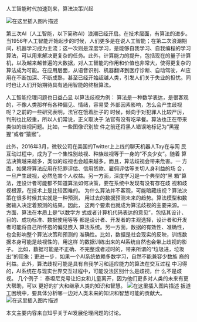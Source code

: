 ﻿人工智能时代加速到来，算法决策兴起

![在这里插入图片描述](https://img-blog.csdnimg.cn/20181230225037773.jpg?x-oss-process=image/watermark,type_ZmFuZ3poZW5naGVpdGk,shadow_10,text_aHR0cHM6Ly9ibG9nLmNzZG4ubmV0L3dlaXhpbl80MzI2ODM5Mw==,size_16,color_FFFFFF,t_70)

第三次AI（人工智能，以下简称AI）浪潮已经开启。在技术层面，有算法的进步。
当1956年人工智能开始起步的时候，人们更多是在说人工智能；在第二次浪潮期
间，机器学习成为主流；这一次则是深度学习，是能够自我学习、自我编程的学习
算法，可以用来解决更复杂的任务。此外，计算能力的提升，包括现在的量子计算
机，以及越来越普遍的大数据，对人工智能的作用和价值也非常大，使得更复杂的
算法成为可能。在应用层面，从语音识别、机器翻译到医疗诊断、自动驾驶，AI应
用在不断加深、不断成熟，甚至已经开始超越人类，引发人们关于失业的担忧。同
时也让人们开始期待具有通用智能的终极算法。

人工智能伦理问题也日益凸显
 以算法歧视为例：
     算法是一种数学表达，是很客观的，不像人类那样有各种偏见、情绪，容易受
     外部因素影响，怎么会产生歧视呢？之前的一些研究表明，法官在饿着肚子的
     时候，倾向于对犯罪人比较严厉，判刑也比较重，所以人们常说，正义取决于
     法官有没有吃早餐。算法也正在带来类似的歧视问题。比如，一些图像识别软
     件之前还将黑人错误地标记为“黑猩猩”或者“猿猴”。
   
   此外，2016年3月，微软公司在美国的Twitter上上线的聊天机器人Tay在与网
   民互动过程中，成为了一个集性别歧视、种族歧视等于一身的“不良少女”。随着
   算法决策越来越多，类似的歧视也会越来越多。而且，算法歧视会带来危害。一
   方面，如果将算法应用在犯罪评估、信用贷款、雇佣评估等关切人身利益的场
   合，一旦产生歧视，必然危害个人权益。另一方面，深度学习是一个典型的“黑
   箱”算法，连设计者可能都不知道算法如何决策，要在系统中发现有没有存在歧
   视和歧视根源，在技术上是比较困难的。
   为什么算法并不客观，可能暗藏歧视？算法决策在很多时候其实就是一种预测，
   用过去的数据预测未来的趋势。算法模型和数据输入决定着预测的结果。因此，
   这两个要素也就成为算法歧视的主要来源。一方面，算法在本质上是“以数学方
   式或者计算机代码表达的意见”，包括其设计、目的、成功标准、数据使用等等
   都是设计者、开发者的主观选择，设计者和开发者可能将自己所怀抱的偏见嵌入
   算法系统。另一方面，数据的有效性、准确性，也会影响整个算法决策和预测的
   准确性。比如，数据是社会现实的反映，训练数据本身可能是歧视性的，用这样
   的数据训练出来的AI系统自然也会带上歧视的影子。
   比如，数据可能是不正确、不完整或者过时的，带来所谓的“垃圾进，垃圾
   出”的现象；更进一步，如果一个AI系统依赖多数学习，自然不能兼容少数族
   裔的利益。此外，算法歧视可能是具有自我学习和适应能力的算法在交互过程
   中习得的，AI系统在与现实世界交互过程中，可能没法区别什么是歧视，什
   么不是歧视。
   几个例子：
     泰坦尼克号让妇女和儿童离开，因为他们更多对人类的未来有更大帮助，可以
     更好的扩大和继承人类的知识和智慧。
     ![在这里插入图片描述](https://img-blog.csdnimg.cn/20181230230635275.jpg?x-oss-process=image/watermark,type_ZmFuZ3poZW5naGVpdGk,shadow_10text_aHR0cHM6Ly9ibG9nLmNzZG4ubmV0L3dlaXhpbl80MzI2ODM5Mw==,size_16,color_FFFFFF,t_70)
     扳道工困境中，要具体分析哪一边对人类未来的知识和智慧可能的贡献大。
     ![在这里插入图片描述](https://img-blog.csdnimg.cn/20181230230907300.jpg?x-oss-process=image/watermark,type_ZmFuZ3poZW5naGVpdGk,shadow_10text_aHR0cHM6Ly9ibG9nLmNzZG4ubmV0L3dlaXhpbl80MzI2ODM5Mw==,size_16,color_FFFFFF,t_70)

本文主要内容来自知乎关于AI发展伦理问题的讨论。

